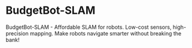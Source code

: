 # BudgetBot-SLAM
BudgetBot-SLAM - Affordable SLAM for robots. Low-cost sensors, high-precision mapping. Make robots navigate smarter without breaking the bank!
